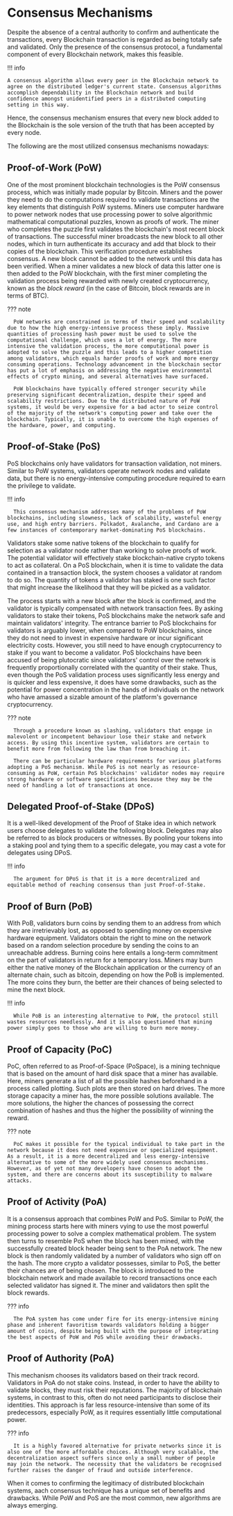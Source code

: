 # Consensus Mechanisms
 
Despite the absence of a central authority to confirm and authenticate the transactions, every Blockchain transaction is regarded as being totally safe and validated. Only the presence of the consensus protocol, a fundamental component of every Blockchain network, makes this feasible. 
 
!!! info 

    A consensus algorithm allows every peer in the Blockchain network to agree on the distributed ledger's current state. Consensus algorithms accomplish dependability in the Blockchain network and build confidence amongst unidentified peers in a distributed computing setting in this way.  

Hence, the consensus mechanism ensures that every new block added to the Blockchain is the sole version of the truth that has been accepted by every node. 

The following are the most utilized consensus mechanisms nowadays: 

## Proof-of-Work (PoW)

One of the most prominent blockchain technologies is the PoW consensus process, which was initially made popular by Bitcoin. Miners and the power they need to do the computations required to validate transactions are the key elements that distinguish PoW systems. Miners use computer hardware to power network nodes that use processing power to solve algorithmic mathematical computational puzzles, known as proofs of work. The miner who completes the puzzle first validates the blockchain's most recent block of transactions. The successful miner broadcasts the new block to all other nodes, which in turn authenticate its accuracy and add that block to their copies of the blockchain. This verification procedure establishes consensus. A new block cannot be added to the network until this data has been verified. When a miner validates a new block of data this latter one is then added to the PoW blockchain, with the first miner completing the validation process being rewarded with newly created cryptocurrency, known as the _block reward_ (in the case of Bitcoin, block rewards are in terms of BTC).

??? note

      PoW networks are constrained in terms of their speed and scalability due to how the high energy-intensive process these imply. Massive quantities of processing hash power must be used to solve the computational challenge, which uses a lot of energy. The more intensive the validation process, the more computational power is adopted to solve the puzzle and this leads to a higher competition among validators, which equals harder proofs of work and more energy consuming operations. Technology advancement in the blockchain sector has put a lot of emphasis on addressing the negative environmental effects of crypto mining, and several alternatives have surfaced.
 
      PoW blockchains have typically offered stronger security while preserving significant decentralization, despite their speed and scalability restrictions. Due to the distributed nature of PoW systems, it would be very expensive for a bad actor to seize control of the majority of the network's computing power and take over the blockchain. Typically, it is unable to overcome the high expenses of the hardware, power, and computing.

## Proof-of-Stake (PoS)

PoS blockchains only have validators for transaction validation, not miners. Similar to PoW systems, validators operate network nodes and validate data, but there is no energy-intensive computing procedure required to earn the privilege to validate. 

!!! info

      This consensus mechanism addresses many of the problems of PoW blockchains, including slowness, lack of scalability, wasteful energy use, and high entry barriers. Polkadot, Avalanche, and Cardano are a few instances of contemporary market-dominating PoS blockchains.

Validators stake some native tokens of the blockchain to qualify for selection as a validator node rather than working to solve proofs of work. The potential validator will effectively stake blockchain-native crypto tokens to act as collateral. On a PoS blockchain, when it is time to validate the data contained in a transaction block, the system chooses a validator at random to do so. The quantity of tokens a validator has staked is one such factor that might increase the likelihood that they will be picked as a validator. 
 
The process starts with a new block after the block is confirmed, and the validator is typically compensated with network transaction fees. By asking validators to stake their tokens, PoS blockchains make the network safe and maintain validators' integrity.  The entrance barrier to PoS blockchains for validators is arguably lower, when compared to PoW blockchains, since they do not need to invest in expensive hardware or incur significant electricity costs. However, you still need to have enough cryptocurrency to stake if you want to become a validator. PoS blockchains have been accused of being plutocratic since validators' control over the network is frequently proportionally correlated with the quantity of their stake. Thus, even though the PoS validation process uses significantly less energy and is quicker and less expensive, it does have some drawbacks, such as the potential for power concentration in the hands of individuals on the network who have amassed a sizable amount of the platform's governance cryptocurrency.

??? note
   
      Through a procedure known as slashing, validators that engage in malevolent or incompetent behaviour lose their stake and network access. By using this incentive system, validators are certain to benefit more from following the law than from breaching it.

      There can be particular hardware requirements for various platforms adopting a PoS mechanism. While PoS is not nearly as resource-consuming as PoW, certain PoS blockchains' validator nodes may require strong hardware or software specifications because they may be the need of handling a lot of transactions at once.

## Delegated Proof-of-Stake (DPoS)

It is a well-liked development of the Proof of Stake idea in which network users choose delegates to validate the following block. Delegates may also be referred to as block producers or witnesses. By pooling your tokens into a staking pool and tying them to a specific delegate, you may cast a vote for delegates using DPoS. 

!!! info

      The argument for DPoS is that it is a more decentralized and equitable method of reaching consensus than just Proof-of-Stake.

## Proof of Burn (PoB)

With PoB, validators burn coins by sending them to an address from which they are irretrievably lost, as opposed to spending money on expensive hardware equipment. Validators obtain the right to mine on the network based on a random selection procedure by sending the coins to an unreachable address. Burning coins here entails a long-term commitment on the part of validators in return for a temporary loss. Miners may burn either the native money of the Blockchain application or the currency of an alternate chain, such as bitcoin, depending on how the PoB is implemented. The more coins they burn, the better are their chances of being selected to mine the next block. 

!!! info

      While PoB is an interesting alternative to PoW, the protocol still wastes resources needlessly. And it is also questioned that mining power simply goes to those who are willing to burn more money.

## Proof of Capacity (PoC)

PoC, often referred to as Proof-of-Space (PoSpace), is a mining technique that is based on the amount of hard disk space that a miner has available. Here, miners generate a list of all the possible hashes beforehand in a process called plotting. Such plots are then stored on hard drives. The more storage capacity a miner has, the more possible solutions available. The more solutions, the higher the chances of possessing the correct combination of hashes and thus the higher the possibility of winning the reward. 

??? note

      PoC makes it possible for the typical individual to take part in the network because it does not need expensive or specialized equipment. As a result, it is a more decentralized and less energy-intensive alternative to some of the more widely used consensus mechanisms. However, as of yet not many developers have chosen to adopt the system, and there are concerns about its susceptibility to malware attacks.

## Proof of Activity (PoA)

It is a consensus approach that combines PoW and PoS. Similar to PoW, the mining process starts here with miners vying to use the most powerful processing power to solve a complex mathematical problem. The system then turns to resemble PoS when the block has been mined, with the successfully created block header being sent to the PoA network. The new block is then randomly validated by a number of validators who sign off on the hash. The more crypto a validator possesses, similar to PoS, the better their chances are of being chosen. The block is introduced to the blockchain network and made available to record transactions once each selected validator has signed it. The miner and validators then split the block rewards. 

??? info

      The PoA system has come under fire for its energy-intensive mining phase and inherent favoritism towards validators holding a bigger amount of coins, despite being built with the purpose of integrating the best aspects of PoW and PoS while avoiding their drawbacks.
 
## Proof of Authority (PoA) 

This mechanism chooses its validators based on their track record. Validators in PoA do not stake coins. Instead, in order to have the ability to validate blocks, they must risk their reputations. The majority of blockchain systems, in contrast to this, often do not need participants to disclose their identities. This approach is far less resource-intensive than some of its predecessors, especially PoW, as it requires essentially little computational power. 

??? info

      It is a highly favored alternative for private networks since it is also one of the more affordable choices. Although very scalable, the decentralization aspect suffers since only a small number of people may join the network. The necessity that the validators be recognised further raises the danger of fraud and outside interference.

When it comes to confirming the legitimacy of distributed blockchain systems, aach consensus technique has a unique set of benefits and drawbacks. While PoW and PoS are the most common, new algorithms are always emerging.
